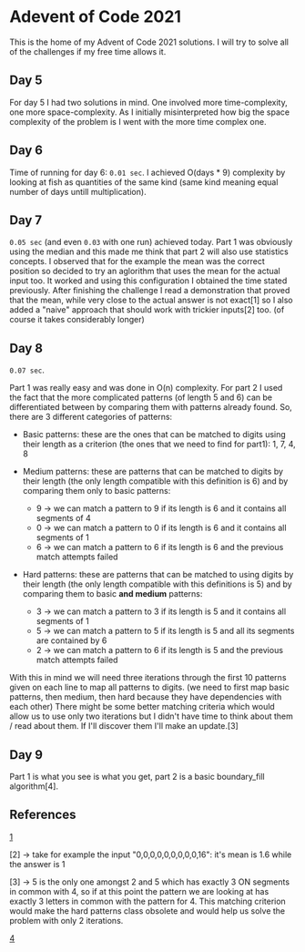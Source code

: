 # Adevent of Code 2021

This is the home of my Advent of Code 2021 solutions. I will try to solve all of the challenges if my free time allows it.

## Day 5

For day 5 I had two solutions in mind. One involved more time-complexity, one more space-complexity. As I initially misinterpreted how big the space complexity of the problem is I went with the more time complex one.

## Day 6

Time of running for day 6: `0.01 sec`. I achieved O(days * 9) complexity by looking at fish as quantities of the same kind (same kind meaning equal number of days untill multiplication).

## Day 7

`0.05 sec` (and even `0.03` with one run) achieved today. Part 1 was obviously using the median and this made me think that part 2 will also use statistics concepts. I observed that for the example the mean was the correct position so decided to try an aglorithm that uses the mean for the actual input too. It worked and using this configuration I obtained the time stated previously. After finishing the challenge I read a demonstration that proved that the mean, while very close to the actual answer is not exact[1] so I also added a "naive" approach that should work with trickier inputs[2] too. (of course it takes considerably longer)

## Day 8

`0.07 sec`.

Part 1 was really easy and was done in O(n) complexity. For part 2 I used the fact that the more complicated patterns (of length 5 and 6) can be differentiated between by comparing them with patterns already found. So, there are 3 different categories of patterns:

* Basic patterns: these are the ones that can be matched to digits using their length as a criterion (the ones that we need to find for part1): 1, 7, 4, 8

* Medium patterns: these are patterns that can be matched to digits by their length (the only length compatible with this definition is 6) and by comparing them only to basic patterns:
  * 9 -> we can match a pattern to 9 if its length is 6 and it contains all segments of 4
  * 0 -> we can match a pattern to 0 if its length is 6 and it contains all segments of 1
  * 6 -> we can match a pattern to 6 if its length is 6 and the previous match attempts failed

* Hard patterns: these are patterns that can be matched to using digits by their length (the only length compatible with this definitions is 5) and by comparing them to basic **and medium** patterns:
  * 3 -> we can match a pattern to 3 if its length is 5 and it contains all segments of 1
  * 5 -> we can match a pattern to 5 if its length is 5 and all its segments are contained by 6
  * 2 -> we can match a pattern to 6 if its length is 5 and the previous match attempts failed

With this in mind we will need three iterations through the first 10 patterns given on each line to map all patterns to digits. (we need to first map basic patterns, then medium, then hard because they have dependencies with each other) There might be some better matching criteria which would allow us to use only two iterations but I didn't have time to think about them / read about them. If I'll discover them I'll make an update.[3]

## Day 9

Part 1 is what you see is what you get, part 2 is a basic boundary_fill algorithm[4].

## References

[1](https://old.reddit.com.adventofcode/comments/rar7ty/2021_day_7_solutions/hnkbtug/)

[2] -> take for example the input "0,0,0,0,0,0,0,0,0,16": it's mean is 1.6 while the answer is 1

[3] -> 5 is the only one amongst 2 and 5 which has exactly 3 ON segments in common with 4, so if at this point the pattern we are looking at has exactly 3 letters in common with the pattern for 4. This matching criterion would make the hard patterns class obsolete and would help us solve the problem with only 2 iterations.

[4](https://en.wikipedia.org/wiki/Flood_fill)
